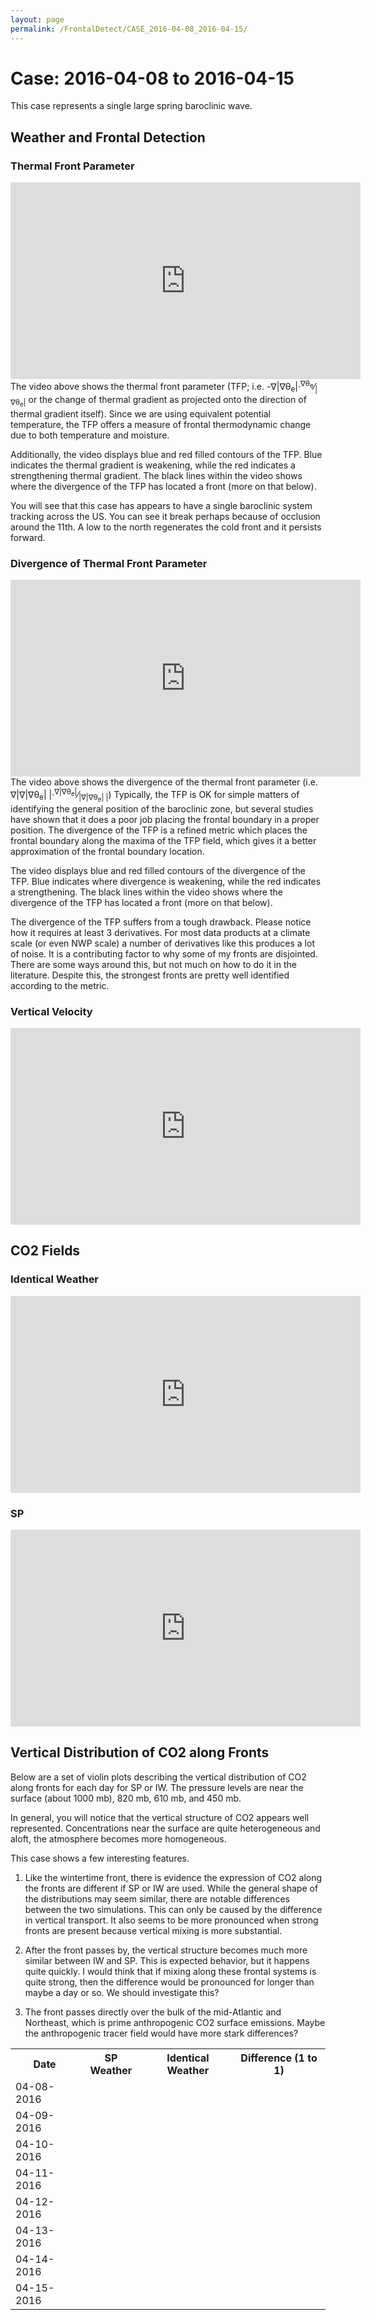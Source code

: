 ```yaml
---
layout: page
permalink: /FrontalDetect/CASE_2016-04-08_2016-04-15/
---
```

<h1>Case: 2016-04-08 to 2016-04-15</h1>
This case represents a single large spring baroclinic wave.
<h2>Weather and Frontal Detection</h2>
<h3> Thermal Front Parameter </h3>
<iframe width="560" height="315" src="https://www.youtube.com/embed/4gkPwgFRs8E" title="YouTube video player" frameborder="0" allow="accelerometer; autoplay; clipboard-write; encrypted-media; gyroscope; picture-in-picture" allowfullscreen></iframe>
The video above shows the thermal front parameter (TFP; i.e. -&nabla;|&nabla;&theta;<sub>e</sub>|&middot;<sup>&nabla;&theta;<sub>e</sub></sup>&frasl;<sub>|&nabla;&theta;<sub>e</sub>|</sub> or the change of thermal gradient as projected onto the direction of thermal gradient itself).   Since we are using equivalent potential temperature, the TFP offers a measure of frontal thermodynamic change due to both temperature and moisture.

Additionally, the video displays blue and red filled contours of the TFP.  Blue indicates the thermal gradient is weakening, while the red indicates a strengthening thermal gradient.   The black lines within the video shows where the divergence of the TFP has located a front (more on that below).  

You will see that this case has appears to have a single baroclinic system tracking across the US.  You can see it break perhaps because of occlusion around the 11th.  A low to the north regenerates the cold front and it persists forward.


<h3> Divergence of Thermal Front Parameter </h3>
<iframe width="560" height="315" src="https://www.youtube.com/embed/19lgrgYsgGE" title="YouTube video player" frameborder="0" allow="accelerometer; autoplay; clipboard-write; encrypted-media; gyroscope; picture-in-picture" allowfullscreen></iframe>
The video above shows the divergence of the thermal front parameter (i.e. &nabla;|&nabla;|&nabla;&theta;<sub>e</sub>| |&middot;<sup>&nabla;|&nabla;&theta;<sub>e</sub>|</sup>&frasl;<sub>|&nabla;|&nabla;&theta;<sub>e</sub>| |</sub>) Typically, the TFP is OK for simple matters of identifying the general position of the baroclinic zone, but several studies have shown that it does a poor job placing the frontal boundary in a proper position.  The divergence of the TFP is a refined metric which places the frontal boundary along the maxima of the TFP field, which gives it a better approximation of the frontal boundary location.

The video displays blue and red filled contours of the divergence of the TFP.  Blue indicates where divergence is weakening, while the red indicates a strengthening.   The black lines within the video shows where the divergence of the TFP has located a front (more on that below).  

The divergence of the TFP suffers from a tough drawback.  Please notice how it requires at least 3 derivatives.  For most data products at a climate scale (or even NWP scale) a number of derivatives like this produces a lot of noise.  It is a contributing factor to why some of my fronts are disjointed.   There are some ways around this, but not much on how to do it in the literature.  Despite this, the strongest fronts are pretty well identified according to the metric.

<h3> Vertical Velocity </h3>
<iframe width="560" height="315" src="https://www.youtube.com/embed/OGdEIp8HlTI" title="YouTube video player" frameborder="0" allow="accelerometer; autoplay; clipboard-write; encrypted-media; gyroscope; picture-in-picture" allowfullscreen></iframe>

<h2> CO2 Fields </h2>
<h3>Identical Weather</h3>
<iframe width="560" height="315" src="https://www.youtube.com/embed/qLZ8XXLqkIo" title="YouTube video player" frameborder="0" allow="accelerometer; autoplay; clipboard-write; encrypted-media; gyroscope; picture-in-picture" allowfullscreen></iframe>
<h3>SP</h3>
<iframe width="560" height="315" src="https://www.youtube.com/embed/_4JLHQm_Ctw" title="YouTube video player" frameborder="0" allow="accelerometer; autoplay; clipboard-write; encrypted-media; gyroscope; picture-in-picture" allowfullscreen></iframe>

<h2> Vertical Distribution of CO2 along Fronts </h2>
Below are a set of violin plots describing the vertical distribution of CO2 along fronts for each day for SP or IW.  The pressure levels are near the surface (about 1000 mb), 820 mb, 610 mb, and 450 mb.  

In general, you will notice that the vertical structure of CO2 appears well represented.   Concentrations near the surface are quite heterogeneous and aloft, the atmosphere becomes more homogeneous.

This case shows a few interesting features.  
1) Like the wintertime front, there is evidence the expression of CO2 along the fronts are different if SP or IW are used.  While the general shape of the distributions may seem similar, there are notable differences between the two simulations.  This can only be caused by the difference in vertical transport.  It also seems to be more pronounced when strong fronts are present because vertical mixing is more substantial.  

2) After the front passes by, the vertical structure becomes much more similar between IW and SP.  This is expected behavior, but it happens quite quickly.  I would think that if mixing along these frontal systems is quite strong, then the difference would be pronounced for longer than maybe a day or so.  We should investigate this?

3) The front passes directly over the bulk of the mid-Atlantic and Northeast, which is prime anthropogenic CO2 surface emissions.  Maybe the anthropogenic tracer field would have more stark differences?

<table style="width:100%">
<tr>
  <th>Date </th>
  <th>SP Weather </th>
  <th>Identical Weather </th>
  <th>Difference (1 to 1) </th>
</tr>
<tr>
  <td>
    04-08-2016
  </td>
  <td>
    <img src="{{ site.url }}/frontal_detection_cases/CASE_2016-04-08_2016-04-15/SP_IMGS/co2_distribution_vertical_2016-04-08.png" alt>
    </td>
    <td>
      <img src="{{ site.url }}/frontal_detection_cases/CASE_2016-04-08_2016-04-15/IW_IMGS/co2_distribution_vertical_2016-04-08.png" alt>
    </td>
    <td>
      <img src="{{ site.url }}/frontal_detection_cases/CASE_2016-04-08_2016-04-15/DIFF_IMGS/co2_distribution_vertical_DIFFERENCE_2016-04-08.png" alt>
    </td>
</tr>

<tr>
  <td>
    04-09-2016
  </td>
  <td>
    <img src="{{ site.url }}/frontal_detection_cases/CASE_2016-04-08_2016-04-15/SP_IMGS/co2_distribution_vertical_2016-04-09.png" alt>
    </td>
    <td>
      <img src="{{ site.url }}/frontal_detection_cases/CASE_2016-04-08_2016-04-15/IW_IMGS/co2_distribution_vertical_2016-04-09.png" alt>
    </td>
    <td>
      <img src="{{ site.url }}/frontal_detection_cases/CASE_2016-04-08_2016-04-15/DIFF_IMGS/co2_distribution_vertical_DIFFERENCE_2016-04-09.png" alt>
    </td>
</tr>

<tr>
  <td>
    04-10-2016
  </td>
  <td>
    <img src="{{ site.url }}/frontal_detection_cases/CASE_2016-04-08_2016-04-15/SP_IMGS/co2_distribution_vertical_2016-04-10.png" alt>
    </td>
    <td>
      <img src="{{ site.url }}/frontal_detection_cases/CASE_2016-04-08_2016-04-15/IW_IMGS/co2_distribution_vertical_2016-04-10.png" alt>
    </td>
    <td>
      <img src="{{ site.url }}/frontal_detection_cases/CASE_2016-04-08_2016-04-15/DIFF_IMGS/co2_distribution_vertical_DIFFERENCE_2016-04-10.png" alt>
    </td>
</tr>

<tr>
  <td>
    04-11-2016
  </td>
  <td>
    <img src="{{ site.url }}/frontal_detection_cases/CASE_2016-04-08_2016-04-15/SP_IMGS/co2_distribution_vertical_2016-04-11.png" alt>
    </td>
    <td>
      <img src="{{ site.url }}/frontal_detection_cases/CASE_2016-04-08_2016-04-15/IW_IMGS/co2_distribution_vertical_2016-04-11.png" alt>
    </td>
    <td>
      <img src="{{ site.url }}/frontal_detection_cases/CASE_2016-04-08_2016-04-15/DIFF_IMGS/co2_distribution_vertical_DIFFERENCE_2016-04-11.png" alt>
    </td>
</tr>

<tr>
  <td>
    04-12-2016
  </td>
  <td>
    <img src="{{ site.url }}/frontal_detection_cases/CASE_2016-04-08_2016-04-15/SP_IMGS/co2_distribution_vertical_2016-04-12.png" alt>
    </td>
    <td>
      <img src="{{ site.url }}/frontal_detection_cases/CASE_2016-04-08_2016-04-15/IW_IMGS/co2_distribution_vertical_2016-04-12.png" alt>
    </td>
    <td>
      <img src="{{ site.url }}/frontal_detection_cases/CASE_2016-04-08_2016-04-15/DIFF_IMGS/co2_distribution_vertical_DIFFERENCE_2016-04-12.png" alt>
    </td>
</tr>

<tr>
  <td>
    04-13-2016
  </td>
  <td>
    <img src="{{ site.url }}/frontal_detection_cases/CASE_2016-04-08_2016-04-15/SP_IMGS/co2_distribution_vertical_2016-04-13.png" alt>
    </td>
    <td>
      <img src="{{ site.url }}/frontal_detection_cases/CASE_2016-04-08_2016-04-15/IW_IMGS/co2_distribution_vertical_2016-04-13.png" alt>
    </td>
    <td>
      <img src="{{ site.url }}/frontal_detection_cases/CASE_2016-04-08_2016-04-15/DIFF_IMGS/co2_distribution_vertical_DIFFERENCE_2016-04-13.png" alt>
    </td>
</tr>

<tr>
  <td>
    04-14-2016
  </td>
  <td>
    <img src="{{ site.url }}/frontal_detection_cases/CASE_2016-04-08_2016-04-15/SP_IMGS/co2_distribution_vertical_2016-04-14.png" alt>
    </td>
    <td>
      <img src="{{ site.url }}/frontal_detection_cases/CASE_2016-04-08_2016-04-15/IW_IMGS/co2_distribution_vertical_2016-04-14.png" alt>
    </td>
    <td>
      <img src="{{ site.url }}/frontal_detection_cases/CASE_2016-04-08_2016-04-15/DIFF_IMGS/co2_distribution_vertical_DIFFERENCE_2016-04-14.png" alt>
    </td>
</tr>

<tr>
  <td>
    04-15-2016
  </td>
  <td>
    <img src="{{ site.url }}/frontal_detection_cases/CASE_2016-04-08_2016-04-15/SP_IMGS/co2_distribution_vertical_2016-04-15.png" alt>
    </td>
    <td>
      <img src="{{ site.url }}/frontal_detection_cases/CASE_2016-04-08_2016-04-15/IW_IMGS/co2_distribution_vertical_2016-04-15.png" alt>
    </td>
    <td>
      <img src="{{ site.url }}/frontal_detection_cases/CASE_2016-04-08_2016-04-15/DIFF_IMGS/co2_distribution_vertical_DIFFERENCE_2016-04-15.png" alt>
    </td>
</tr>

</table>
